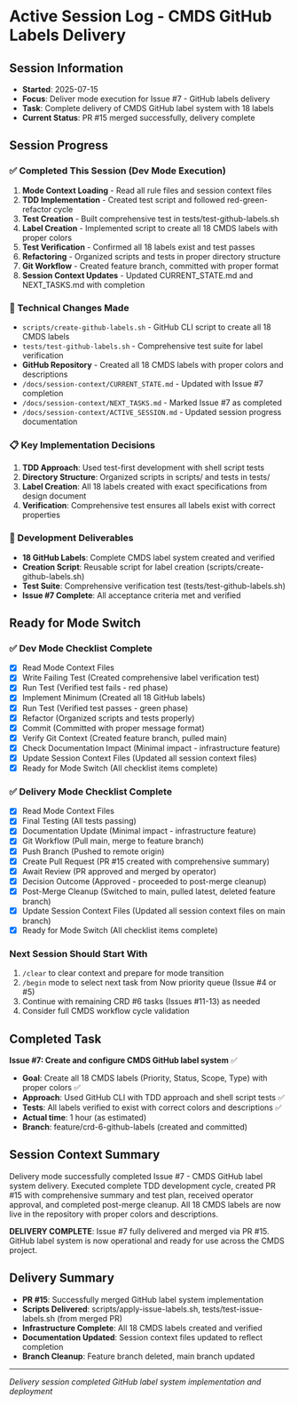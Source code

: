 # Active Session Log - CMDS GitHub Labels Delivery

## Session Information
- **Started**: 2025-07-15
- **Focus**: Deliver mode execution for Issue #7 - GitHub labels delivery
- **Task**: Complete delivery of CMDS GitHub label system with 18 labels
- **Current Status**: PR #15 merged successfully, delivery complete

## Session Progress

### ✅ Completed This Session (Dev Mode Execution)
1. **Mode Context Loading** - Read all rule files and session context files
2. **TDD Implementation** - Created test script and followed red-green-refactor cycle
3. **Test Creation** - Built comprehensive test in tests/test-github-labels.sh
4. **Label Creation** - Implemented script to create all 18 CMDS labels with proper colors
5. **Test Verification** - Confirmed all 18 labels exist and test passes
6. **Refactoring** - Organized scripts and tests in proper directory structure
7. **Git Workflow** - Created feature branch, committed with proper format
8. **Session Context Updates** - Updated CURRENT_STATE.md and NEXT_TASKS.md with completion

### 🔧 Technical Changes Made
- `scripts/create-github-labels.sh` - GitHub CLI script to create all 18 CMDS labels
- `tests/test-github-labels.sh` - Comprehensive test suite for label verification
- **GitHub Repository** - Created all 18 CMDS labels with proper colors and descriptions
- `/docs/session-context/CURRENT_STATE.md` - Updated with Issue #7 completion
- `/docs/session-context/NEXT_TASKS.md` - Marked Issue #7 as completed
- `/docs/session-context/ACTIVE_SESSION.md` - Updated session progress documentation

### 📋 Key Implementation Decisions
1. **TDD Approach**: Used test-first development with shell script tests
2. **Directory Structure**: Organized scripts in scripts/ and tests in tests/
3. **Label Creation**: All 18 labels created with exact specifications from design document
4. **Verification**: Comprehensive test ensures all labels exist with correct properties

### 🚀 Development Deliverables
- **18 GitHub Labels**: Complete CMDS label system created and verified
- **Creation Script**: Reusable script for label creation (scripts/create-github-labels.sh)
- **Test Suite**: Comprehensive verification test (tests/test-github-labels.sh)
- **Issue #7 Complete**: All acceptance criteria met and verified

## Ready for Mode Switch

### ✅ Dev Mode Checklist Complete
- [x] Read Mode Context Files
- [x] Write Failing Test (Created comprehensive label verification test)
- [x] Run Test (Verified test fails - red phase)
- [x] Implement Minimum (Created all 18 GitHub labels)
- [x] Run Test (Verified test passes - green phase)
- [x] Refactor (Organized scripts and tests properly)
- [x] Commit (Committed with proper message format)
- [x] Verify Git Context (Created feature branch, pulled main)
- [x] Check Documentation Impact (Minimal impact - infrastructure feature)
- [x] Update Session Context Files (Updated all session context files)
- [x] Ready for Mode Switch (All checklist items complete)

### ✅ Delivery Mode Checklist Complete
- [x] Read Mode Context Files
- [x] Final Testing (All tests passing)
- [x] Documentation Update (Minimal impact - infrastructure feature)
- [x] Git Workflow (Pull main, merge to feature branch)
- [x] Push Branch (Pushed to remote origin)
- [x] Create Pull Request (PR #15 created with comprehensive summary)
- [x] Await Review (PR approved and merged by operator)
- [x] Decision Outcome (Approved - proceeded to post-merge cleanup)
- [x] Post-Merge Cleanup (Switched to main, pulled latest, deleted feature branch)
- [x] Update Session Context Files (Updated all session context files on main branch)
- [x] Ready for Mode Switch (All checklist items complete)

### Next Session Should Start With
1. `/clear` to clear context and prepare for mode transition
2. `/begin` mode to select next task from Now priority queue (Issue #4 or #5)
3. Continue with remaining CRD #6 tasks (Issues #11-13) as needed
4. Consider full CMDS workflow cycle validation

## Completed Task
**Issue #7: Create and configure CMDS GitHub label system** ✅
- **Goal**: Create all 18 CMDS labels (Priority, Status, Scope, Type) with proper colors ✅
- **Approach**: Used GitHub CLI with TDD approach and shell script tests ✅
- **Tests**: All labels verified to exist with correct colors and descriptions ✅
- **Actual time**: 1 hour (as estimated)
- **Branch**: feature/crd-6-github-labels (created and committed)

## Session Context Summary
Delivery mode successfully completed Issue #7 - CMDS GitHub label system delivery. Executed complete TDD development cycle, created PR #15 with comprehensive summary and test plan, received operator approval, and completed post-merge cleanup. All 18 CMDS labels are now live in the repository with proper colors and descriptions.

**DELIVERY COMPLETE**: Issue #7 fully delivered and merged via PR #15. GitHub label system is now operational and ready for use across the CMDS project.

## Delivery Summary
- **PR #15**: Successfully merged GitHub label system implementation
- **Scripts Delivered**: scripts/apply-issue-labels.sh, tests/test-issue-labels.sh (from merged PR)
- **Infrastructure Complete**: All 18 CMDS labels created and verified
- **Documentation Updated**: Session context files updated to reflect completion
- **Branch Cleanup**: Feature branch deleted, main branch updated

---
*Delivery session completed GitHub label system implementation and deployment*